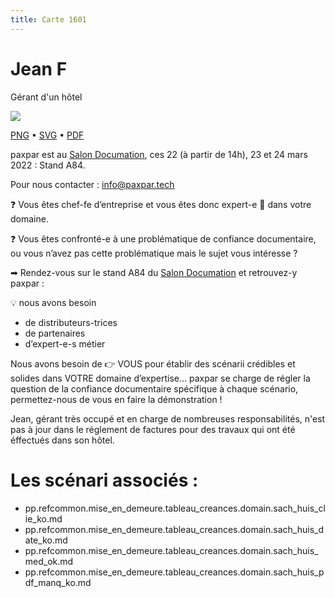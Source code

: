 ```yaml
---
title: Carte 1601
---
```


# Jean F


Gérant d'un hôtel


![](https://media.paxpar.tech/ludi/card_1601_recto.png)

[PNG](https://media.paxpar.tech/ludi/card_1601_recto.png) • [SVG](https://media.paxpar.tech/ludi/card_1601_recto.svg) • [PDF](https://media.paxpar.tech/ludi/card_1601_recto.pdf)

paxpar est au [Salon Documation](https://www.documation.fr/info_societe/527/paxpartech.html), ces 22 (à partir de 14h), 23 et 24 mars 2022 : Stand A84.

Pour nous contacter : info@paxpar.tech

❓ Vous êtes chef-fe d’entreprise et vous êtes donc expert-e 👏 dans votre domaine. 

❓ Vous êtes confronté-e à une problématique de confiance documentaire, ou vous n’avez pas cette problématique mais le sujet vous intéresse ? 

➡ Rendez-vous sur le stand A84 du [Salon Documation](https://www.documation.fr/info_societe/527/paxpartech.html) et retrouvez-y paxpar :

💡 nous avons besoin
  - de distributeurs-trices
  - de partenaires
  - d’expert-e-s métier


Nous avons besoin de 👉 VOUS pour établir des scénarii crédibles et solides dans VOTRE domaine d’expertise… paxpar se charge de régler la question de la confiance documentaire spécifique à chaque scénario, permettez-nous de vous en faire la démonstration !

Jean, gérant très occupé et en charge de nombreuses responsabilités, n'est pas à jour dans le réglement de factures pour des travaux qui ont été éffectués dans son hôtel.
# Les scénari associés :
  - pp.refcommon.mise_en_demeure.tableau_creances.domain.sach_huis_clie_ko.md
  - pp.refcommon.mise_en_demeure.tableau_creances.domain.sach_huis_date_ko.md
  - pp.refcommon.mise_en_demeure.tableau_creances.domain.sach_huis_med_ok.md
  - pp.refcommon.mise_en_demeure.tableau_creances.domain.sach_huis_pdf_manq_ko.md


